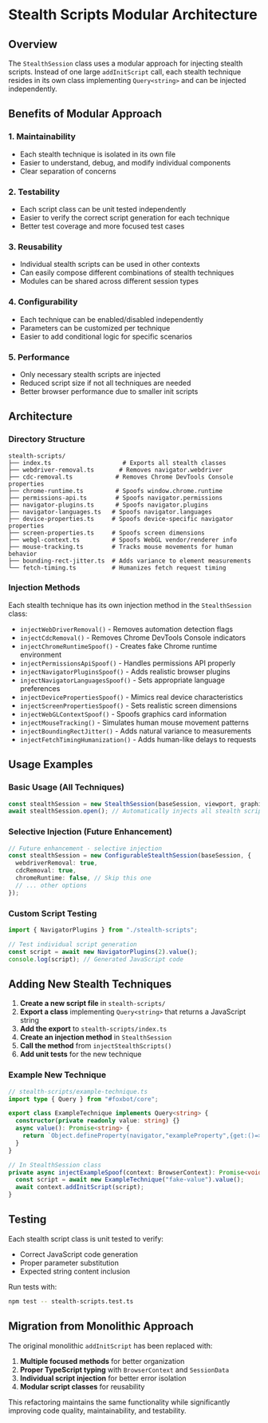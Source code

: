 # Stealth Scripts Modular Architecture

## Overview

The `StealthSession` class uses a modular approach for injecting stealth scripts. Instead of one large `addInitScript` call, each stealth technique resides in its own class implementing `Query<string>` and can be injected independently.

## Benefits of Modular Approach

### 1. **Maintainability**

- Each stealth technique is isolated in its own file
- Easier to understand, debug, and modify individual components
- Clear separation of concerns

### 2. **Testability**

- Each script class can be unit tested independently
- Easier to verify the correct script generation for each technique
- Better test coverage and more focused test cases

### 3. **Reusability**

- Individual stealth scripts can be used in other contexts
- Can easily compose different combinations of stealth techniques
- Modules can be shared across different session types

### 4. **Configurability**

- Each technique can be enabled/disabled independently
- Parameters can be customized per technique
- Easier to add conditional logic for specific scenarios

### 5. **Performance**

- Only necessary stealth scripts are injected
- Reduced script size if not all techniques are needed
- Better browser performance due to smaller init scripts

## Architecture

### Directory Structure

```
stealth-scripts/
├── index.ts                    # Exports all stealth classes
├── webdriver-removal.ts       # Removes navigator.webdriver
├── cdc-removal.ts            # Removes Chrome DevTools Console properties
├── chrome-runtime.ts         # Spoofs window.chrome.runtime
├── permissions-api.ts        # Spoofs navigator.permissions
├── navigator-plugins.ts      # Spoofs navigator.plugins
├── navigator-languages.ts   # Spoofs navigator.languages
├── device-properties.ts     # Spoofs device-specific navigator properties
├── screen-properties.ts     # Spoofs screen dimensions
├── webgl-context.ts         # Spoofs WebGL vendor/renderer info
├── mouse-tracking.ts        # Tracks mouse movements for human behavior
├── bounding-rect-jitter.ts  # Adds variance to element measurements
└── fetch-timing.ts          # Humanizes fetch request timing
```

### Injection Methods

Each stealth technique has its own injection method in the `StealthSession` class:

- `injectWebDriverRemoval()` - Removes automation detection flags
- `injectCdcRemoval()` - Removes Chrome DevTools Console indicators
- `injectChromeRuntimeSpoof()` - Creates fake Chrome runtime environment
- `injectPermissionsApiSpoof()` - Handles permissions API properly
- `injectNavigatorPluginsSpoof()` - Adds realistic browser plugins
- `injectNavigatorLanguagesSpoof()` - Sets appropriate language preferences
- `injectDevicePropertiesSpoof()` - Mimics real device characteristics
- `injectScreenPropertiesSpoof()` - Sets realistic screen dimensions
- `injectWebGLContextSpoof()` - Spoofs graphics card information
- `injectMouseTracking()` - Simulates human mouse movement patterns
- `injectBoundingRectJitter()` - Adds natural variance to measurements
- `injectFetchTimingHumanization()` - Adds human-like delays to requests

## Usage Examples

### Basic Usage (All Techniques)

```typescript
const stealthSession = new StealthSession(baseSession, viewport, graphics, host, device, location);
await stealthSession.open(); // Automatically injects all stealth scripts
```

### Selective Injection (Future Enhancement)

```typescript
// Future enhancement - selective injection
const stealthSession = new ConfigurableStealthSession(baseSession, {
  webdriverRemoval: true,
  cdcRemoval: true,
  chromeRuntime: false, // Skip this one
  // ... other options
});
```

### Custom Script Testing

```typescript
import { NavigatorPlugins } from "./stealth-scripts";

// Test individual script generation
const script = await new NavigatorPlugins(2).value();
console.log(script); // Generated JavaScript code
```

## Adding New Stealth Techniques

1. **Create a new script file** in `stealth-scripts/`
2. **Export a class** implementing `Query<string>` that returns a JavaScript string
3. **Add the export** to `stealth-scripts/index.ts`
4. **Create an injection method** in `StealthSession`
5. **Call the method** from `injectStealthScripts()`
6. **Add unit tests** for the new technique

### Example New Technique

```typescript
// stealth-scripts/example-technique.ts
import type { Query } from "#foxbot/core";

export class ExampleTechnique implements Query<string> {
  constructor(private readonly value: string) {}
  async value(): Promise<string> {
    return `Object.defineProperty(navigator,"exampleProperty",{get:()=>"${this.value}"});`;
  }
}

// In StealthSession class
private async injectExampleSpoof(context: BrowserContext): Promise<void> {
  const script = await new ExampleTechnique("fake-value").value();
  await context.addInitScript(script);
}
```

## Testing

Each stealth script class is unit tested to verify:

- Correct JavaScript code generation
- Proper parameter substitution
- Expected string content inclusion

Run tests with:

```bash
npm test -- stealth-scripts.test.ts
```

## Migration from Monolithic Approach

The original monolithic `addInitScript` has been replaced with:

1. **Multiple focused methods** for better organization
2. **Proper TypeScript typing** with `BrowserContext` and `SessionData`
3. **Individual script injection** for better error isolation
4. **Modular script classes** for reusability

This refactoring maintains the same functionality while significantly improving code quality, maintainability, and testability.
